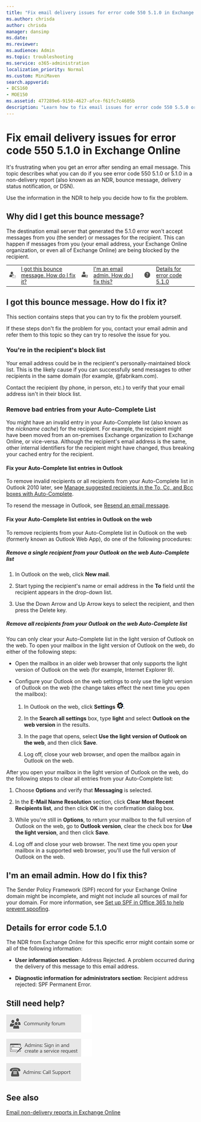 ```yaml
---
title: "Fix email delivery issues for error code 550 5.1.0 in Exchange Online"
ms.author: chrisda
author: chrisda
manager: dansimp
ms.date:
ms.reviewer: 
ms.audience: Admin
ms.topic: troubleshooting
ms.service: o365-administration
localization_priority: Normal
ms.custom: MiniMaven
search.appverid:
- BCS160
- MOE150
ms.assetid: 477289e6-9150-4627-afce-f61fc7c4605b
description: "Learn how to fix email issues for error code 550 5.5.0 or address rejected: SPF Permanent Error in Exchange Online (the destination email server won't accept messages from the sender or for the recipient)."
---
```


# Fix email delivery issues for error code 550 5.1.0 in Exchange Online

It's frustrating when you get an error after sending an email message. This topic describes what you can do if you see error code 550 5.1.0 or 5.1.0 in a non-delivery report (also known as an NDR, bounce message, delivery status notification, or DSN).

Use the information in the NDR to help you decide how to fix the problem.

## Why did I get this bounce message?

The destination email server that generated the 5.1.0 error won't accept messages from you (the sender) or messages for the recipient. This can happen if messages from you (your email address, your Exchange Online organization, or even all of Exchange Online) are being blocked by the recipient.

|||||||
|:-----|:-----|:-----|:-----|:-----|:-----|
|![Email user icon](../../media/31425afd-41a9-435e-aa85-6886277c369b.png)|[I got this bounce message. How do I fix it?](#i-got-this-bounce-message-how-do-i-fix-it)|![Email admin icon](../../media/3d4c569e-b819-4a29-86b1-4b9619cf2acf.png)|[I'm an email admin. How do I fix this?](#im-an-email-admin-how-do-i-fix-this)|![Help symbol](../../media/5bf13e77-0400-4dda-a569-b99b8a918b48.png)|[Details for error code 5.1.0](#details-for-error-code-510)|

## I got this bounce message. How do I fix it?

This section contains steps that you can try to fix the problem yourself.

If these steps don't fix the problem for you, contact your email admin and refer them to this topic so they can try to resolve the issue for you.

### You're in the recipient's block list

Your email address could be in the recipient's personally-maintained block list. This is the likely cause if you can successfully send messages to other recipients in the same domain (for example, @fabrikam.com).

Contact the recipient (by phone, in person, etc.) to verify that your email address isn't in their block list.

### Remove bad entries from your Auto-Complete List

You might have an invalid entry in your Auto-Complete list (also known as the _nickname cache_) for the recipient. For example, the recipient might have been moved from an on-premises Exchange organization to Exchange Online, or vice-versa. Although the recipient's email address is the same, other internal identifiers for the recipient might have changed, thus breaking your cached entry for the recipient.

#### Fix your Auto-Complete list entries in Outlook

To remove invalid recipients or all recipients from your Auto-Complete list in Outlook 2010 later, see [Manage suggested recipients in the To, Cc, and Bcc boxes with Auto-Complete](https://support.office.com/article/dbe46e31-c098-4881-8cf7-66b037bce23e).

To resend the message in Outlook, see [Resend an email message](https://support.office.com/article/ACD16AC4-C881-477D-B4AA-36168FA96088).

#### Fix your Auto-Complete list entries in Outlook on the web

To remove recipients from your Auto-Complete list in Outlook on the web (formerly known as Outlook Web App), do one of the following procedures:

##### Remove a single recipient from your Outlook on the web Auto-Complete list

1. In Outlook on the web, click **New mail**.

2. Start typing the recipient's name or email address in the **To** field until the recipient appears in the drop-down list.

3. Use the Down Arrow and Up Arrow keys to select the recipient, and then press the Delete key.

##### Remove all recipients from your Outlook on the web Auto-Complete list

You can only clear your Auto-Complete list in the light version of Outlook on the web. To open your mailbox in the light version of Outlook on the web, do either of the following steps:

- Open the mailbox in an older web browser that only supports the light version of Outlook on the web (for example, Internet Explorer 9).

- Configure your Outlook on the web settings to only use the light version of Outlook on the web (the change takes effect the next time you open the mailbox):

   1. In Outlook on the web, click **Settings** ![Settings icon](../../media/f4b2e798-fff1-4a14-931f-5677a4543b58.png).

   2. In the **Search all settings** box, type **light** and select **Outlook on the web version** in the results.

   3. In the page that opens, select **Use the light version of Outlook on the web**, and then click **Save**.

   4. Log off, close your web browser, and open the mailbox again in Outlook on the web.

After you open your mailbox in the light version of Outlook on the web, do the following steps to clear all entries from your Auto-Complete list:

1. Choose **Options** and verify that **Messaging** is selected.

2. In the **E-Mail Name Resolution** section, click **Clear Most Recent Recipients list**, and then click **OK** in the confirmation dialog box.

3. While you're still in **Options**, to return your mailbox to the full version of Outlook on the web, go to **Outlook version**, clear the check box for **Use the light version**, and then click **Save**.

4. Log off and close your web browser. The next time you open your mailbox in a supported web browser, you'll use the full version of Outlook on the web.

## I'm an email admin. How do I fix this?

The Sender Policy Framework (SPF) record for your Exchange Online domain might be incomplete, and might not include all sources of mail for your domain. For more information, see [Set up SPF in Office 365 to help prevent spoofing](https://go.microsoft.com/fwlink/p/?linkid=836403).

## Details for error code 5.1.0

The NDR from Exchange Online for this specific error might contain some or all of the following information:

- **User information section**: Address Rejected. A problem occurred during the delivery of this message to this email address.

- **Diagnostic information for administrators section**: Recipient address rejected: SPF Permanent Error.

## Still need help?

[![Get help from the Office 365 community forums](../../media/12a746cc-184b-4288-908c-f718ce9c4ba5.png)](https://go.microsoft.com/fwlink/p/?LinkId=518605)

[![Admins: Sign in and create a service request](../../media/10862798-181d-47a5-ae4f-3f8d5a2874d4.png)](https://go.microsoft.com/fwlink/p/?LinkId=519124)

[![Admins: Call Support](../../media/9f262e67-e8c9-4fc0-85c2-b3f4cfbc064e.png)](https://go.microsoft.com/fwlink/p/?LinkID=518322)

## See also

[Email non-delivery reports in Exchange Online](non-delivery-reports-in-exchange-online.md)
